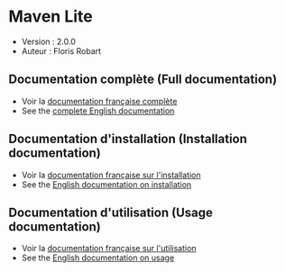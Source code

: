 # Maven Lite

- Version : 2.0.0
- Auteur : Floris Robart

## Documentation complète (Full documentation)

- Voir la [documentation française complète](https://florobart.github.io/mavenlite.github.io/Documentations/README.fr.html)
- See the [complete English documentation](https://florobart.github.io/mavenlite.github.io/Documentations/README.en.html)

## Documentation d'installation (Installation documentation)

- Voir la [documentation française sur l'installation](https://florobart.github.io/mavenlite.github.io/Documentations/Installation.fr.html)
- See the [English documentation on installation](https://florobart.github.io/mavenlite.github.io/Documentations/Installation.en.html)

## Documentation d'utilisation (Usage documentation)

- Voir la [documentation française sur l'utilisation](https://florobart.github.io/mavenlite.github.io/Documentations/Utilisation.fr.html)
- See the [English documentation on usage](https://florobart.github.io/mavenlite.github.io/Documentations/Utilisation.en.html)
